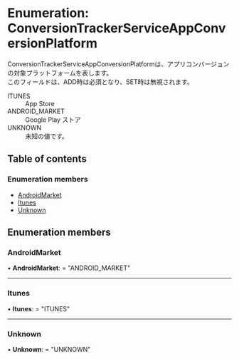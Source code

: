 # Enumeration: ConversionTrackerServiceAppConversionPlatform


<div lang=\"ja\"> ConversionTrackerServiceAppConversionPlatformは、アプリコンバージョンの対象プラットフォームを表します。<br> このフィールドは、ADD時は必須となり、SET時は無視されます。 </div>  <dl class=term>   <dt class=\"term__item\">ITUNES</dt>   <dd class=\"term__desc\"><span lang=\"ja\">App Store</span></dd>   <dt class=\"term__item\">ANDROID_MARKET</dt>   <dd class=\"term__desc\"><span lang=\"ja\">Google Play ストア</span></dd>   <dt class=\"term__item\">UNKNOWN</dt>   <dd class=\"term__desc\"><span lang=\"ja\">未知の値です。</span></dd> </dl>

## Table of contents

### Enumeration members

- [AndroidMarket](conversiontrackerserviceappconversionplatform.md#androidmarket)
- [Itunes](conversiontrackerserviceappconversionplatform.md#itunes)
- [Unknown](conversiontrackerserviceappconversionplatform.md#unknown)

## Enumeration members

### AndroidMarket

• **AndroidMarket**: = "ANDROID\_MARKET"

___

### Itunes

• **Itunes**: = "ITUNES"

___

### Unknown

• **Unknown**: = "UNKNOWN"
